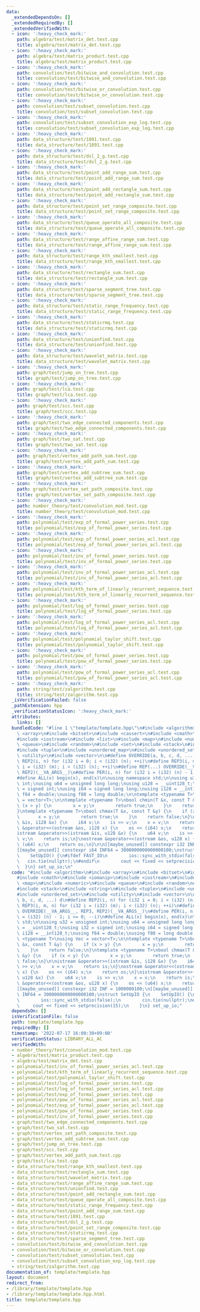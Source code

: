 ```yaml
---
data:
  _extendedDependsOn: []
  _extendedRequiredBy: []
  _extendedVerifiedWith:
  - icon: ':heavy_check_mark:'
    path: algebra/test/matrix_det.test.cpp
    title: algebra/test/matrix_det.test.cpp
  - icon: ':heavy_check_mark:'
    path: algebra/test/matrix_product.test.cpp
    title: algebra/test/matrix_product.test.cpp
  - icon: ':heavy_check_mark:'
    path: convolution/test/bitwise_and_convolution.test.cpp
    title: convolution/test/bitwise_and_convolution.test.cpp
  - icon: ':heavy_check_mark:'
    path: convolution/test/bitwise_or_convolution.test.cpp
    title: convolution/test/bitwise_or_convolution.test.cpp
  - icon: ':heavy_check_mark:'
    path: convolution/test/subset_convolution.test.cpp
    title: convolution/test/subset_convolution.test.cpp
  - icon: ':heavy_check_mark:'
    path: convolution/test/subset_convolution_exp_log.test.cpp
    title: convolution/test/subset_convolution_exp_log.test.cpp
  - icon: ':heavy_check_mark:'
    path: data_structure/test/1891.test.cpp
    title: data_structure/test/1891.test.cpp
  - icon: ':heavy_check_mark:'
    path: data_structure/test/dsl_2_g.test.cpp
    title: data_structure/test/dsl_2_g.test.cpp
  - icon: ':heavy_check_mark:'
    path: data_structure/test/point_add_range_sum.test.cpp
    title: data_structure/test/point_add_range_sum.test.cpp
  - icon: ':heavy_check_mark:'
    path: data_structure/test/point_add_rectangle_sum.test.cpp
    title: data_structure/test/point_add_rectangle_sum.test.cpp
  - icon: ':heavy_check_mark:'
    path: data_structure/test/point_set_range_composite.test.cpp
    title: data_structure/test/point_set_range_composite.test.cpp
  - icon: ':heavy_check_mark:'
    path: data_structure/test/queue_operate_all_composite.test.cpp
    title: data_structure/test/queue_operate_all_composite.test.cpp
  - icon: ':heavy_check_mark:'
    path: data_structure/test/range_affine_range_sum.test.cpp
    title: data_structure/test/range_affine_range_sum.test.cpp
  - icon: ':heavy_check_mark:'
    path: data_structure/test/range_kth_smallest.test.cpp
    title: data_structure/test/range_kth_smallest.test.cpp
  - icon: ':heavy_check_mark:'
    path: data_structure/test/rectangle_sum.test.cpp
    title: data_structure/test/rectangle_sum.test.cpp
  - icon: ':heavy_check_mark:'
    path: data_structure/test/sparse_segment_tree.test.cpp
    title: data_structure/test/sparse_segment_tree.test.cpp
  - icon: ':heavy_check_mark:'
    path: data_structure/test/static_range_frequency.test.cpp
    title: data_structure/test/static_range_frequency.test.cpp
  - icon: ':heavy_check_mark:'
    path: data_structure/test/staticrmq.test.cpp
    title: data_structure/test/staticrmq.test.cpp
  - icon: ':heavy_check_mark:'
    path: data_structure/test/unionfind.test.cpp
    title: data_structure/test/unionfind.test.cpp
  - icon: ':heavy_check_mark:'
    path: data_structure/test/wavelet_matrix.test.cpp
    title: data_structure/test/wavelet_matrix.test.cpp
  - icon: ':heavy_check_mark:'
    path: graph/test/jump_on_tree.test.cpp
    title: graph/test/jump_on_tree.test.cpp
  - icon: ':heavy_check_mark:'
    path: graph/test/lca.test.cpp
    title: graph/test/lca.test.cpp
  - icon: ':heavy_check_mark:'
    path: graph/test/scc.test.cpp
    title: graph/test/scc.test.cpp
  - icon: ':heavy_check_mark:'
    path: graph/test/two_edge_connected_components.test.cpp
    title: graph/test/two_edge_connected_components.test.cpp
  - icon: ':heavy_check_mark:'
    path: graph/test/two_sat.test.cpp
    title: graph/test/two_sat.test.cpp
  - icon: ':heavy_check_mark:'
    path: graph/test/vertex_add_path_sum.test.cpp
    title: graph/test/vertex_add_path_sum.test.cpp
  - icon: ':heavy_check_mark:'
    path: graph/test/vertex_add_subtree_sum.test.cpp
    title: graph/test/vertex_add_subtree_sum.test.cpp
  - icon: ':heavy_check_mark:'
    path: graph/test/vertex_set_path_composite.test.cpp
    title: graph/test/vertex_set_path_composite.test.cpp
  - icon: ':heavy_check_mark:'
    path: number_theory/test/convolution_mod.test.cpp
    title: number_theory/test/convolution_mod.test.cpp
  - icon: ':heavy_check_mark:'
    path: polynomial/test/exp_of_formal_power_series.test.cpp
    title: polynomial/test/exp_of_formal_power_series.test.cpp
  - icon: ':heavy_check_mark:'
    path: polynomial/test/exp_of_formal_power_series_acl.test.cpp
    title: polynomial/test/exp_of_formal_power_series_acl.test.cpp
  - icon: ':heavy_check_mark:'
    path: polynomial/test/inv_of_formal_power_series.test.cpp
    title: polynomial/test/inv_of_formal_power_series.test.cpp
  - icon: ':heavy_check_mark:'
    path: polynomial/test/inv_of_formal_power_series_acl.test.cpp
    title: polynomial/test/inv_of_formal_power_series_acl.test.cpp
  - icon: ':heavy_check_mark:'
    path: polynomial/test/kth_term_of_linearly_recurrent_sequence.test.cpp
    title: polynomial/test/kth_term_of_linearly_recurrent_sequence.test.cpp
  - icon: ':heavy_check_mark:'
    path: polynomial/test/log_of_formal_power_series.test.cpp
    title: polynomial/test/log_of_formal_power_series.test.cpp
  - icon: ':heavy_check_mark:'
    path: polynomial/test/log_of_formal_power_series_acl.test.cpp
    title: polynomial/test/log_of_formal_power_series_acl.test.cpp
  - icon: ':heavy_check_mark:'
    path: polynomial/test/polynomial_taylor_shift.test.cpp
    title: polynomial/test/polynomial_taylor_shift.test.cpp
  - icon: ':heavy_check_mark:'
    path: polynomial/test/pow_of_formal_power_series.test.cpp
    title: polynomial/test/pow_of_formal_power_series.test.cpp
  - icon: ':heavy_check_mark:'
    path: polynomial/test/pow_of_formal_power_series_acl.test.cpp
    title: polynomial/test/pow_of_formal_power_series_acl.test.cpp
  - icon: ':heavy_check_mark:'
    path: string/test/zalgorithm.test.cpp
    title: string/test/zalgorithm.test.cpp
  _isVerificationFailed: false
  _pathExtension: hpp
  _verificationStatusIcon: ':heavy_check_mark:'
  attributes:
    links: []
  bundledCode: "#line 1 \"template/template.hpp\"\n#include <algorithm>\n#include\
    \ <array>\n#include <bitset>\n#include <cassert>\n#include <cmath>\n#include <iomanip>\n\
    #include <iostream>\n#include <list>\n#include <map>\n#include <numeric>\n#include\
    \ <queue>\n#include <random>\n#include <set>\n#include <stack>\n#include <string>\n\
    #include <tuple>\n#include <unordered_map>\n#include <unordered_set>\n#include\
    \ <utility>\n#include <vector>\n\n#define OVERRIDE(a, b, c, d, ...) d\n#define\
    \ REP2(i, n) for (i32 i = 0; i < (i32) (n); ++i)\n#define REP3(i, m, n) for (i32\
    \ i = (i32) (m); i < (i32) (n); ++i)\n#define REP(...) OVERRIDE(__VA_ARGS__, REP3,\
    \ REP2)(__VA_ARGS__)\n#define PER(i, n) for (i32 i = (i32) (n) - 1; i >= 0; --i)\n\
    #define ALL(x) begin(x), end(x)\n\nusing namespace std;\n\nusing u32 = unsigned\
    \ int;\nusing u64 = unsigned long long;\nusing u128 = __uint128_t;\nusing i32\
    \ = signed int;\nusing i64 = signed long long;\nusing i128 = __int128_t;\nusing\
    \ f64 = double;\nusing f80 = long double;\n\ntemplate <typename T>\nusing Vec\
    \ = vector<T>;\n\ntemplate <typename T>\nbool chmin(T &x, const T &y) {\n    if\
    \ (x > y) {\n        x = y;\n        return true;\n    }\n    return false;\n\
    }\ntemplate <typename T>\nbool chmax(T &x, const T &y) {\n    if (x < y) {\n \
    \       x = y;\n        return true;\n    }\n    return false;\n}\n\nistream &operator>>(istream\
    \ &is, i128 &x) {\n    i64 v;\n    is >> v;\n    x = v;\n    return is;\n}\nostream\
    \ &operator<<(ostream &os, i128 x) {\n    os << (i64) x;\n    return os;\n}\n\
    istream &operator>>(istream &is, u128 &x) {\n    u64 v;\n    is >> v;\n    x =\
    \ v;\n    return is;\n}\nostream &operator<<(ostream &os, u128 x) {\n    os <<\
    \ (u64) x;\n    return os;\n}\n\n[[maybe_unused]] constexpr i32 INF = 1000000100;\n\
    [[maybe_unused]] constexpr i64 INF64 = 3000000000000000100;\nstruct SetUpIO {\n\
    \    SetUpIO() {\n#ifdef FAST_IO\n        ios::sync_with_stdio(false);\n     \
    \   cin.tie(nullptr);\n#endif\n        cout << fixed << setprecision(15);\n  \
    \  }\n} set_up_io;\n"
  code: "#include <algorithm>\n#include <array>\n#include <bitset>\n#include <cassert>\n\
    #include <cmath>\n#include <iomanip>\n#include <iostream>\n#include <list>\n#include\
    \ <map>\n#include <numeric>\n#include <queue>\n#include <random>\n#include <set>\n\
    #include <stack>\n#include <string>\n#include <tuple>\n#include <unordered_map>\n\
    #include <unordered_set>\n#include <utility>\n#include <vector>\n\n#define OVERRIDE(a,\
    \ b, c, d, ...) d\n#define REP2(i, n) for (i32 i = 0; i < (i32) (n); ++i)\n#define\
    \ REP3(i, m, n) for (i32 i = (i32) (m); i < (i32) (n); ++i)\n#define REP(...)\
    \ OVERRIDE(__VA_ARGS__, REP3, REP2)(__VA_ARGS__)\n#define PER(i, n) for (i32 i\
    \ = (i32) (n) - 1; i >= 0; --i)\n#define ALL(x) begin(x), end(x)\n\nusing namespace\
    \ std;\n\nusing u32 = unsigned int;\nusing u64 = unsigned long long;\nusing u128\
    \ = __uint128_t;\nusing i32 = signed int;\nusing i64 = signed long long;\nusing\
    \ i128 = __int128_t;\nusing f64 = double;\nusing f80 = long double;\n\ntemplate\
    \ <typename T>\nusing Vec = vector<T>;\n\ntemplate <typename T>\nbool chmin(T\
    \ &x, const T &y) {\n    if (x > y) {\n        x = y;\n        return true;\n\
    \    }\n    return false;\n}\ntemplate <typename T>\nbool chmax(T &x, const T\
    \ &y) {\n    if (x < y) {\n        x = y;\n        return true;\n    }\n    return\
    \ false;\n}\n\nistream &operator>>(istream &is, i128 &x) {\n    i64 v;\n    is\
    \ >> v;\n    x = v;\n    return is;\n}\nostream &operator<<(ostream &os, i128\
    \ x) {\n    os << (i64) x;\n    return os;\n}\nistream &operator>>(istream &is,\
    \ u128 &x) {\n    u64 v;\n    is >> v;\n    x = v;\n    return is;\n}\nostream\
    \ &operator<<(ostream &os, u128 x) {\n    os << (u64) x;\n    return os;\n}\n\n\
    [[maybe_unused]] constexpr i32 INF = 1000000100;\n[[maybe_unused]] constexpr i64\
    \ INF64 = 3000000000000000100;\nstruct SetUpIO {\n    SetUpIO() {\n#ifdef FAST_IO\n\
    \        ios::sync_with_stdio(false);\n        cin.tie(nullptr);\n#endif\n   \
    \     cout << fixed << setprecision(15);\n    }\n} set_up_io;"
  dependsOn: []
  isVerificationFile: false
  path: template/template.hpp
  requiredBy: []
  timestamp: '2022-07-17 16:00:30+09:00'
  verificationStatus: LIBRARY_ALL_AC
  verifiedWith:
  - number_theory/test/convolution_mod.test.cpp
  - algebra/test/matrix_product.test.cpp
  - algebra/test/matrix_det.test.cpp
  - polynomial/test/inv_of_formal_power_series_acl.test.cpp
  - polynomial/test/kth_term_of_linearly_recurrent_sequence.test.cpp
  - polynomial/test/polynomial_taylor_shift.test.cpp
  - polynomial/test/log_of_formal_power_series.test.cpp
  - polynomial/test/log_of_formal_power_series_acl.test.cpp
  - polynomial/test/exp_of_formal_power_series.test.cpp
  - polynomial/test/pow_of_formal_power_series_acl.test.cpp
  - polynomial/test/exp_of_formal_power_series_acl.test.cpp
  - polynomial/test/pow_of_formal_power_series.test.cpp
  - polynomial/test/inv_of_formal_power_series.test.cpp
  - graph/test/two_edge_connected_components.test.cpp
  - graph/test/two_sat.test.cpp
  - graph/test/vertex_set_path_composite.test.cpp
  - graph/test/vertex_add_subtree_sum.test.cpp
  - graph/test/jump_on_tree.test.cpp
  - graph/test/scc.test.cpp
  - graph/test/vertex_add_path_sum.test.cpp
  - graph/test/lca.test.cpp
  - data_structure/test/range_kth_smallest.test.cpp
  - data_structure/test/rectangle_sum.test.cpp
  - data_structure/test/wavelet_matrix.test.cpp
  - data_structure/test/range_affine_range_sum.test.cpp
  - data_structure/test/unionfind.test.cpp
  - data_structure/test/point_add_rectangle_sum.test.cpp
  - data_structure/test/queue_operate_all_composite.test.cpp
  - data_structure/test/static_range_frequency.test.cpp
  - data_structure/test/point_add_range_sum.test.cpp
  - data_structure/test/1891.test.cpp
  - data_structure/test/dsl_2_g.test.cpp
  - data_structure/test/point_set_range_composite.test.cpp
  - data_structure/test/staticrmq.test.cpp
  - data_structure/test/sparse_segment_tree.test.cpp
  - convolution/test/bitwise_and_convolution.test.cpp
  - convolution/test/bitwise_or_convolution.test.cpp
  - convolution/test/subset_convolution.test.cpp
  - convolution/test/subset_convolution_exp_log.test.cpp
  - string/test/zalgorithm.test.cpp
documentation_of: template/template.hpp
layout: document
redirect_from:
- /library/template/template.hpp
- /library/template/template.hpp.html
title: template/template.hpp
---
```

